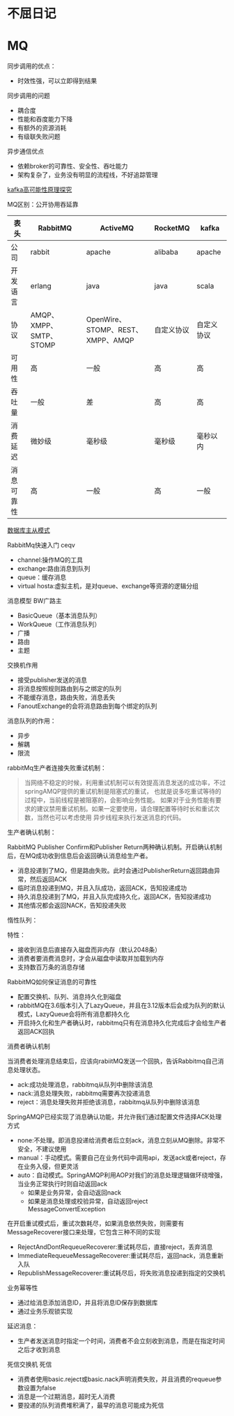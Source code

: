 # 不屈日记

# MQ

同步调用的优点：
* 时效性强，可以立即得到结果

同步调用的问题
* 耦合度
* 性能和吞度能力下降
* 有额外的资源消耗
* 有级联失败问题

异步通信优点
* 依赖broker的可靠性、安全性、吞吐能力
* 架构复杂了，业务没有明显的流程线，不好追踪管理

[kafka高可能性原理探究](https://blog.csdn.net/u011598442/article/details/130312978)

MQ区别：公开协用吞延靠

 表头  | RabbitMQ             | ActiveMQ                      | RocketMQ |kafka
 ---- |----------------------|-------------------------------|----------| ------
 公司  | rabbit               | apache                        | alibaba  | apache
 开发语言  | erlang               | java                          | java     | scala
 协议  | AMQP、XMPP、SMTP、STOMP | OpenWire、STOMP、REST、XMPP、AMQP | 自定义协议    | 自定义协议
 可用性  | 高                    | 一般                            | 高        | 高
 吞吐量  | 一般                   | 差                             | 高        | 高
 消费延迟  | 微妙级                  | 毫秒级                           | 毫秒级      | 毫秒以内
 消息可靠性  | 高                    | 一般                            | 高        | 一般

[数据库主从模式](https://blog.csdn.net/weixin_65175398/article/details/135262931)

RabbitMq快速入门   ceqv
* channel:操作MQ的工具
* exchange:路由消息到队列
* queue：缓存消息
* virtual hosta:虚拟主机，是对queue、exchange等资源的逻辑分组

消息模型 BW广路主
* BasicQueue（基本消息队列）
* WorkQueue（工作消息队列）
* 广播
* 路由
* 主题

交换机作用
* 接受publisher发送的消息
* 将消息按照规则路由到与之绑定的队列
* 不能缓存消息，路由失败，消息丢失
* FanoutExchange的会将消息路由到每个绑定的队列

消息队列的作用：
* 异步
* 解耦
* 限流

rabbitMq生产者连接失败重试机制：
> 当网络不稳定的时候，利用重试机制可以有效提高消息发送的成功率，不过springAMQP提供的重试机制是阻塞式的重试，
> 也就是说多吃重试等待的过程中，当前线程是被阻塞的，会影响业务性能。
> 如果对于业务性能有要求的建议禁用重试机制。如果一定要使用，请合理配置等待时长和重试次数，当然也可以考虑使用
> 异步线程来执行发送消息的代码。


生产者确认机制：

RabbitMQ  Publisher Confirm和Publisher Return两种确认机制。开启确认机制后，在MQ成功收到信息后会返回确认消息给生产者。
* 消息投递到了MQ，但是路由失败。此时会通过PublisherReturn返回路由异常，然后返回ACK
* 临时消息投递到MQ，并且入队成功，返回ACK，告知投递成功
* 持久消息投递到了MQ，并且入队完成持久化，返回ACK，告知投递成功
* 其他情况都会返回NACK，告知投递失败

惰性队列：

特性：
* 接收到消息后直接存入磁盘而非内存（默认2048条）
* 消费者要消费消息时，才会从磁盘中读取并加载到内存
* 支持数百万条的消息存储

RabbitMQ如何保证消息的可靠性
* 配置交换机、队列、消息持久化到磁盘
* rabbitMQ在3.6版本引入了LazyQueue，并且在3.12版本后会成为队列的默认模式，LazyQueue会将所有消息都持久化
* 开启持久化和生产者确认时，rabbitmq只有在消息持久化完成后才会给生产者返回ACK回执


消费者确认机制

当消费者处理消息结束后，应该向rabiitMQ发送一个回执，告诉Rabbitmq自己消息处理状态。
* ack:成功处理消息，rabbitmq从队列中删除该消息
* nack:消息处理失败，rabbitmq需要再次投递消息
* reject：消息处理失败并拒绝该消息，rabbitmq从队列中删除该消息

SpringAMQP已经实现了消息确认功能，并允许我们通过配置文件选择ACK处理方式
* none:不处理。即消息投递给消费者后立刻ack，消息立刻从MQ删除。非常不安全，不建议使用
* manual：手动模式。需要自己在业务代码中调用api，发送ack或者reject，存在业务入侵，但更灵活
* auto：自动模式。SpringAMQP利用AOP对我们的消息处理逻辑做环绕增强，当业务正常执行时则自动返回ack
  * 如果是业务异常，会自动返回nack
  * 如果是消息处理或校验异常，自动返回reject   MessageConvertException

在开启重试模式后，重试次数耗尽，如果消息依然失败，则需要有MessageRecoverer接口来处理，它包含三种不同的实现
* RejectAndDontRequeueRecoverer:重试耗尽后，直接reject，丢弃消息
* ImmediateRequeueMessageRecoverer:重试耗尽后，返回nack，消息重新入队
* RepublishMessageRecoverer:重试耗尽后，将失败消息投递到指定的交换机

业务幂等性
* 通过给消息添加消息ID，并且将消息ID保存到数据库
* 通过业务乐观锁实现

延迟消息：
* 生产者发送消息时指定一个时间，消费者不会立刻收到消息，而是在指定时间之后才收到消息



死信交换机 死信
* 消费者使用basic.reject或basic.nack声明消费失败，并且消费的requeue参数设置为false
* 消息是一个过期消息，超时无人消费
* 要投递的队列消费堆积满了，最早的消息可能成为死信



































































































































































